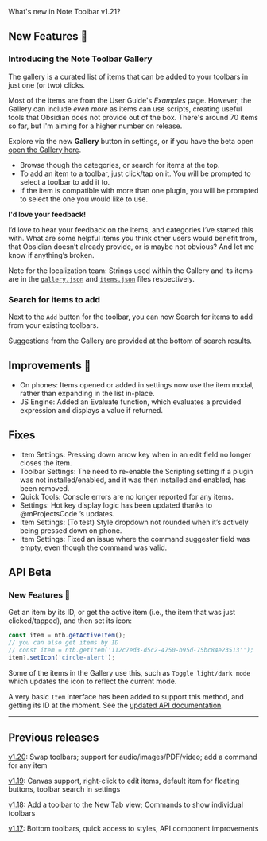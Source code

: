 What's new in Note Toolbar v1.21?

## New Features 🎉

### Introducing the Note Toolbar Gallery

The gallery is a curated list of items that can be added to your toolbars in just one (or two) clicks.

Most of the items are from the User Guide's _Examples_ page. However, the Gallery can include _even more_ as items can use scripts, creating useful tools that Obsidian does not provide out of the box. There's around 70 items so far, but I'm aiming for a higher number on release.

Explore via the new **Gallery** button in settings, or if you have the beta open [open the Gallery here](obsidian://note-toolbar?gallery).

- Browse though the categories, or search for items at the top.
- To add an item to a toolbar, just click/tap on it. You will be prompted to select a toolbar to add it to.
- If the item is compatible with more than one plugin, you will be prompted to select the one you would like to use.

**I'd love your feedback!**

I’d love to hear your feedback on the items, and categories I’ve started this with. What are some helpful items you think other users would benefit from, that Obsidian doesn’t already provide, or is maybe not obvious? And let me know if anything’s broken.

Note for the localization team: Strings used within the Gallery and its items are in the [`gallery.json`](https://github.com/chrisgurney/obsidian-note-toolbar/blob/master/src/Gallery/gallery.json) and [`items.json`](https://github.com/chrisgurney/obsidian-note-toolbar/blob/master/src/Gallery/items.json) files respectively.  

### Search for items to add 

Next to the `Add` button for the toolbar, you can now Search for items to add from your existing toolbars. 

Suggestions from the Gallery are provided at the bottom of search results.

## Improvements 🚀

- On phones: Items opened or added in settings now use the item modal, rather than expanding in the list in-place.
- JS Engine: Added an Evaluate function, which evaluates a provided expression and displays a value if returned.

## Fixes

- Item Settings: Pressing down arrow key when in an edit field no longer closes the item.
- Toolbar Settings: The need to re-enable the Scripting setting if a plugin was not installed/enabled, and it was then installed and enabled, has been removed.
- Quick Tools: Console errors are no longer reported for any items.
- Settings: Hot key display logic has been updated thanks to @mProjectsCode ’s updates.
- Item Settings: (To test) Style dropdown not rounded when it’s actively being pressed down on phone.
- Item Settings: Fixed an issue where the command suggester field was empty, even though the command was valid.

## API Beta

### New Features 🎉

Get an item by its ID, or get the active item (i.e., the item that was just clicked/tapped), and then set its icon:

```ts
const item = ntb.getActiveItem();
// you can also get items by ID
// const item = ntb.getItem('112c7ed3-d5c2-4750-b95d-75bc84e23513'');
item?.setIcon('circle-alert');
```

Some of the items in the Gallery use this, such as `Toggle light/dark mode` which updates the icon to reflect the current mode.

A very basic `Item` interface has been added to support this method, and getting its ID at the moment. See the [updated API documentation](https://github.com/chrisgurney/obsidian-note-toolbar/wiki/Note-Toolbar-API).

---

## Previous releases

[v1.20](https://github.com/chrisgurney/obsidian-note-toolbar/releases/tag/1.20.0): Swap toolbars; support for audio/images/PDF/video; add a command for any item

[v1.19](https://github.com/chrisgurney/obsidian-note-toolbar/releases/tag/1.19.1): Canvas support, right-click to edit items, default item for floating buttons, toolbar search in settings

[v1.18](https://github.com/chrisgurney/obsidian-note-toolbar/releases/tag/1.18.1): Add a toolbar to the New Tab view; Commands to show individual toolbars

[v1.17](https://github.com/chrisgurney/obsidian-note-toolbar/releases/tag/1.17.0): Bottom toolbars, quick access to styles, API component improvements